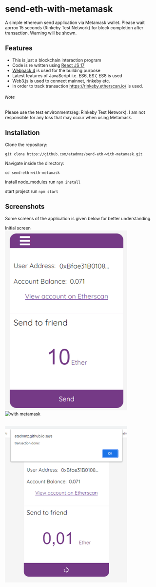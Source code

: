 # send-eth-with-metamask

A simple ethereum send application via Metamask wallet. Please wait aprrox 15 seconds (Rinkeby Test Network) for block completion after transaction. Warning will be shown.

## Features

- This is just a blockchain interaction program
- Code is re written using [React JS 17](https://reactjs.org/docs/getting-started.html)
- [Webpack 4](https://webpack.js.org/concepts/) is used for the building purpose
- Latest features of JavaScript i.e. ES6, ES7, ES8 is used
- Web3.js is used to connect mainnet, rinkeby etc.
- In order to track transaction https://rinkeby.etherscan.io/ is used.

###### Note

Please use the test environments(eg: Rinkeby Test Network). I am not responsible for any loss that may occur when using Metamask.

## Installation

Clone the repository:

```
git clone https://github.com/atadnmz/send-eth-with-metamask.git
```

Navigate inside the directory:

```
cd send-eth-with-metamask
```

install node_modules
run `npm install`

start project
run `npm start`

## Screenshots

Some screens of the application is given below for better understanding.

<p> Initial screen <br/> 
 <img src="screenshots/main-page.png" width="400px" title="initial screen"/>
 <img src="screenshots/metamask-intereaction.png" width="400px" title="with metamask"/> 
</p>
<br/><img src="screenshots/transaction-done.png" width="400px" title="transaction"/>
